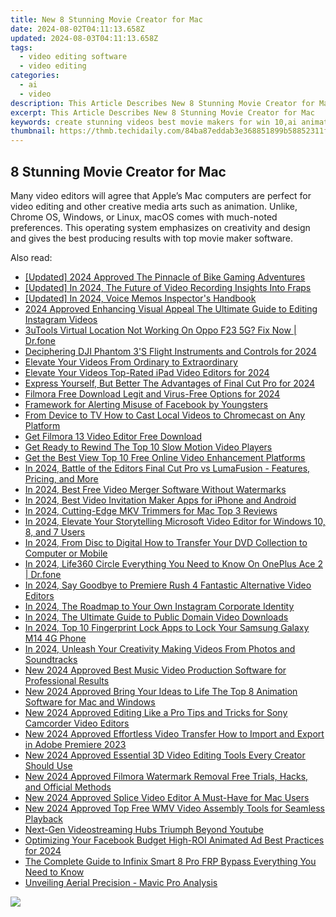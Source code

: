 ```yaml
---
title: New 8 Stunning Movie Creator for Mac
date: 2024-08-02T04:11:13.658Z
updated: 2024-08-03T04:11:13.658Z
tags: 
  - video editing software
  - video editing
categories: 
  - ai
  - video
description: This Article Describes New 8 Stunning Movie Creator for Mac
excerpt: This Article Describes New 8 Stunning Movie Creator for Mac
keywords: create stunning videos best movie makers for win 10,ai animation 8 stunning movie creator for mac,8 stunning movie creator for mac,mavericks movie maker how to create stunning videos,create stunning movies online for free top 9 options,top 10 intro video creators for stunning movie openers,avs mac video editor create stunning videos
thumbnail: https://thmb.techidaily.com/84ba87eddab3e368851899b58852311f605514d50db5d45ec6de18d3ab0b6cd6.jpg
---
```


## 8 Stunning Movie Creator for Mac

Many video editors will agree that Apple’s Mac computers are perfect for video editing and other creative media arts such as animation. Unlike, Chrome OS, Windows, or Linux, macOS comes with much-noted preferences. This operating system emphasizes on creativity and design and gives the best producing results with top movie maker software.

<span class="atpl-alsoreadstyle">Also read:</span>
<div><ul>
<li><a href="https://visual-screen-recording.techidaily.com/updated-2024-approved-the-pinnacle-of-bike-gaming-adventures/"><u>[Updated] 2024 Approved  The Pinnacle of Bike Gaming Adventures</u></a></li>
<li><a href="https://screen-mirroring-recording.techidaily.com/updated-in-2024-the-future-of-video-recording-insights-into-fraps/"><u>[Updated] In 2024, The Future of Video Recording  Insights Into Fraps</u></a></li>
<li><a href="https://video-screen-grab.techidaily.com/updated-in-2024-voice-memos-inspectors-handbook/"><u>[Updated] In 2024, Voice Memos Inspector's Handbook</u></a></li>
<li><a href="https://instagram-videos.techidaily.com/2024-approved-enhancing-visual-appeal-the-ultimate-guide-to-editing-instagram-videos/"><u>2024 Approved  Enhancing Visual Appeal  The Ultimate Guide to Editing Instagram Videos</u></a></li>
<li><a href="https://location-fake.techidaily.com/3utools-virtual-location-not-working-on-oppo-f23-5g-fix-now-drfone-by-drfone-virtual-android/"><u>3uTools Virtual Location Not Working On Oppo F23 5G? Fix Now | Dr.fone</u></a></li>
<li><a href="https://article-posts.techidaily.com/deciphering-dji-phantom-3s-flight-instruments-and-controls-for-2024/"><u>Deciphering DJI Phantom 3'S Flight Instruments and Controls for 2024</u></a></li>
<li><a href="https://ai-driven-video-production.techidaily.com/elevate-your-videos-from-ordinary-to-extraordinary/"><u>Elevate Your Videos From Ordinary to Extraordinary</u></a></li>
<li><a href="https://ai-driven-video-production.techidaily.com/elevate-your-videos-top-rated-ipad-video-editors-for-2024/"><u>Elevate Your Videos Top-Rated iPad Video Editors for 2024</u></a></li>
<li><a href="https://ai-driven-video-production.techidaily.com/express-yourself-but-better-the-advantages-of-final-cut-pro-for-2024/"><u>Express Yourself, But Better The Advantages of Final Cut Pro for 2024</u></a></li>
<li><a href="https://ai-driven-video-production.techidaily.com/filmora-free-download-legit-and-virus-free-options-for-2024/"><u>Filmora Free Download Legit and Virus-Free Options for 2024</u></a></li>
<li><a href="https://facebook.techidaily.com/framework-for-alerting-misuse-of-facebook-by-youngsters/"><u>Framework for Alerting Misuse of Facebook by Youngsters</u></a></li>
<li><a href="https://ai-driven-video-production.techidaily.com/from-device-to-tv-how-to-cast-local-videos-to-chromecast-on-any-platform/"><u>From Device to TV How to Cast Local Videos to Chromecast on Any Platform</u></a></li>
<li><a href="https://ai-driven-video-production.techidaily.com/get-filmora-13-video-editor-free-download/"><u>Get Filmora 13 Video Editor Free Download</u></a></li>
<li><a href="https://ai-driven-video-production.techidaily.com/get-ready-to-rewind-the-top-10-slow-motion-video-players/"><u>Get Ready to Rewind The Top 10 Slow Motion Video Players</u></a></li>
<li><a href="https://ai-driven-video-production.techidaily.com/get-the-best-view-top-10-free-online-video-enhancement-platforms/"><u>Get the Best View Top 10 Free Online Video Enhancement Platforms</u></a></li>
<li><a href="https://ai-driven-video-production.techidaily.com/in-2024-battle-of-the-editors-final-cut-pro-vs-lumafusion-features-pricing-and-more/"><u>In 2024, Battle of the Editors Final Cut Pro vs LumaFusion - Features, Pricing, and More</u></a></li>
<li><a href="https://ai-driven-video-production.techidaily.com/in-2024-best-free-video-merger-software-without-watermarks/"><u>In 2024, Best Free Video Merger Software Without Watermarks</u></a></li>
<li><a href="https://ai-driven-video-production.techidaily.com/in-2024-best-video-invitation-maker-apps-for-iphone-and-android/"><u>In 2024, Best Video Invitation Maker Apps for iPhone and Android</u></a></li>
<li><a href="https://ai-driven-video-production.techidaily.com/in-2024-cutting-edge-mkv-trimmers-for-mac-top-3-reviews/"><u>In 2024, Cutting-Edge MKV Trimmers for Mac Top 3 Reviews</u></a></li>
<li><a href="https://ai-driven-video-production.techidaily.com/in-2024-elevate-your-storytelling-microsoft-video-editor-for-windows-10-8-and-7-users/"><u>In 2024, Elevate Your Storytelling Microsoft Video Editor for Windows 10, 8, and 7 Users</u></a></li>
<li><a href="https://ai-driven-video-production.techidaily.com/in-2024-from-disc-to-digital-how-to-transfer-your-dvd-collection-to-computer-or-mobile/"><u>In 2024, From Disc to Digital How to Transfer Your DVD Collection to Computer or Mobile</u></a></li>
<li><a href="https://phone-solutions.techidaily.com/in-2024-life360-circle-everything-you-need-to-know-on-oneplus-ace-2-drfone-by-drfone-virtual-android/"><u>In 2024, Life360 Circle Everything You Need to Know On OnePlus Ace 2 | Dr.fone</u></a></li>
<li><a href="https://ai-driven-video-production.techidaily.com/in-2024-say-goodbye-to-premiere-rush-4-fantastic-alternative-video-editors/"><u>In 2024, Say Goodbye to Premiere Rush 4 Fantastic Alternative Video Editors</u></a></li>
<li><a href="https://instagram-video-recordings.techidaily.com/in-2024-the-roadmap-to-your-own-instagram-corporate-identity/"><u>In 2024, The Roadmap to Your Own Instagram Corporate Identity</u></a></li>
<li><a href="https://ai-driven-video-production.techidaily.com/in-2024-the-ultimate-guide-to-public-domain-video-downloads/"><u>In 2024, The Ultimate Guide to Public Domain Video Downloads</u></a></li>
<li><a href="https://android-unlock.techidaily.com/in-2024-top-10-fingerprint-lock-apps-to-lock-your-samsung-galaxy-m14-4g-phone-by-drfone-android/"><u>In 2024, Top 10 Fingerprint Lock Apps to Lock Your Samsung Galaxy M14 4G Phone</u></a></li>
<li><a href="https://ai-driven-video-production.techidaily.com/in-2024-unleash-your-creativity-making-videos-from-photos-and-soundtracks/"><u>In 2024, Unleash Your Creativity Making Videos From Photos and Soundtracks</u></a></li>
<li><a href="https://ai-driven-video-production.techidaily.com/new-2024-approved-best-music-video-production-software-for-professional-results/"><u>New 2024 Approved Best Music Video Production Software for Professional Results</u></a></li>
<li><a href="https://ai-driven-video-production.techidaily.com/new-2024-approved-bring-your-ideas-to-life-the-top-8-animation-software-for-mac-and-windows/"><u>New 2024 Approved Bring Your Ideas to Life The Top 8 Animation Software for Mac and Windows</u></a></li>
<li><a href="https://ai-driven-video-production.techidaily.com/new-2024-approved-editing-like-a-pro-tips-and-tricks-for-sony-camcorder-video-editors/"><u>New 2024 Approved Editing Like a Pro Tips and Tricks for Sony Camcorder Video Editors</u></a></li>
<li><a href="https://ai-driven-video-production.techidaily.com/new-2024-approved-effortless-video-transfer-how-to-import-and-export-in-adobe-premiere-2023/"><u>New 2024 Approved Effortless Video Transfer How to Import and Export in Adobe Premiere 2023</u></a></li>
<li><a href="https://ai-driven-video-production.techidaily.com/new-2024-approved-essential-3d-video-editing-tools-every-creator-should-use/"><u>New 2024 Approved Essential 3D Video Editing Tools Every Creator Should Use</u></a></li>
<li><a href="https://ai-driven-video-production.techidaily.com/new-2024-approved-filmora-watermark-removal-free-trials-hacks-and-official-methods/"><u>New 2024 Approved Filmora Watermark Removal Free Trials, Hacks, and Official Methods</u></a></li>
<li><a href="https://ai-driven-video-production.techidaily.com/new-2024-approved-splice-video-editor-a-must-have-for-mac-users/"><u>New 2024 Approved Splice Video Editor A Must-Have for Mac Users</u></a></li>
<li><a href="https://ai-driven-video-production.techidaily.com/new-2024-approved-top-free-wmv-video-assembly-tools-for-seamless-playback/"><u>New 2024 Approved Top Free WMV Video Assembly Tools for Seamless Playback</u></a></li>
<li><a href="https://youtube-videos.techidaily.com/next-gen-videostreaming-hubs-triumph-beyond-youtube/"><u>Next-Gen Videostreaming Hubs  Triumph Beyond Youtube</u></a></li>
<li><a href="https://facebook-clips.techidaily.com/optimizing-your-facebook-budget-high-roi-animated-ad-best-practices-for-2024/"><u>Optimizing Your Facebook Budget  High-ROI Animated Ad Best Practices for 2024</u></a></li>
<li><a href="https://bypass-frp.techidaily.com/the-complete-guide-to-infinix-smart-8-pro-frp-bypass-everything-you-need-to-know-by-drfone-android/"><u>The Complete Guide to Infinix Smart 8 Pro FRP Bypass Everything You Need to Know</u></a></li>
<li><a href="https://extra-hints.techidaily.com/unveiling-aerial-precision-mavic-pro-analysis/"><u>Unveiling Aerial Precision - Mavic Pro Analysis</u></a></li>
</ul></div>

<ins class="adsbygoogle"
      style="display:block"
      data-ad-client="ca-pub-7571918770474297"
      data-ad-slot="8358498916"
      data-ad-format="auto"
      data-full-width-responsive="true"></ins>
<!-- affiliate ads begin -->
<a href="https://secure.2checkout.com/order/checkout.php?PRODS=33729450&QTY=1&AFFILIATE=108875&CART=1"><img src="https://secure.avangate.com/images/merchant/7f687767ccf20fcea1c9dc4a5adc2326/Digisigner_banner_728_x_90_color_version.png" border="0"></a>
<!-- affiliate ads end -->